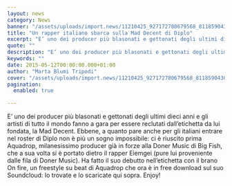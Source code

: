 ```yaml
---
layout: news
category: News
banner: "/assets/uploads/import.news/11210425_927172780679568_8118590430403317249_n.jpg"
title: "Un rapper italiano sbarca sulla Mad Decent di Diplo"
excerpt: "E’ uno dei producer più blasonati e gettonati degli ultimi dieci anni e gli artisti di tutto il mondo fanno a gara per essere reclutati dall’etichetta da lui fondata, la Mad Decent. Ebbene, a quanto pare anche per gli italiani entrare nel roster di Diplo non è più un sogno impossibile: ci è riuscito prima [&hellip"
quote: ""
description: "E’ uno dei producer più blasonati e gettonati degli ultimi dieci anni e gli artisti di tutto il mondo fanno a gara per essere reclutati dall’etichetta da lui fondata, la Mad Decent. Ebbene, a quanto pare anche per gli italiani entrare nel roster di Diplo non è più un sogno impossibile: ci è riuscito prima [&hellip"
keywords: ""
date: 2015-05-12T00:00:00.000+01:00
author: "Marta Blumi Tripodi"
cover: "/assets/uploads/import.news/11210425_927172780679568_8118590430403317249_n.jpg"
pagination:
  enabled: true

---
```


E’ uno dei producer più blasonati e gettonati degli ultimi dieci anni e gli artisti di tutto il mondo fanno a gara per essere reclutati dall’etichetta da lui fondata, la Mad Decent. Ebbene, a quanto pare anche per gli italiani entrare nel roster di Diplo non è più un sogno impossibile: ci è riuscito prima Aquadrop, milanesissimo producer già in forze alla Doner Music di Big Fish, che a sua volta si è portato dietro il rapper Eiemgei (pure lui proveniente dalle fila di Doner Music). Ha fatto il suo debutto nell’etichetta con il brano On fire, un freestyle su beat di Aquadrop che ora è in free download sul suo Soundcloud: lo trovate e lo scaricate qui sopra. Enjoy!